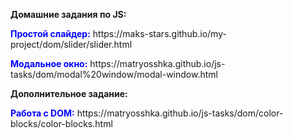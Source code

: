 <p><b>Домашние задания по JS:</b></p>
<p><b><font color="#0000ff">Простой слайдер:</font></b> https://maks-stars.github.io/my-project/dom/slider/slider.html</p>
<p><b><font color="#0000ff">Модальное окно:</font></b> https://matryosshka.github.io/js-tasks/dom/modal%20window/modal-window.html</p>

<p><b>Дополнительное задание:</b></p>
<p><b><font color="#0000ff">Работа с DOM:</font></b> https://matryosshka.github.io/js-tasks/dom/color-blocks/color-blocks.html
</p>
